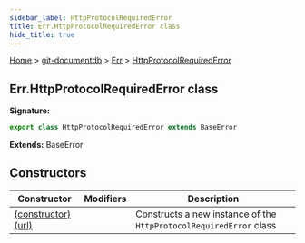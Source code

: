 ```yaml
---
sidebar_label: HttpProtocolRequiredError
title: Err.HttpProtocolRequiredError class
hide_title: true
---
```


[Home](./index.md) &gt; [git-documentdb](./git-documentdb.md) &gt; [Err](./git-documentdb.err.md) &gt; [HttpProtocolRequiredError](./git-documentdb.err.httpprotocolrequirederror.md)

## Err.HttpProtocolRequiredError class


<b>Signature:</b>

```typescript
export class HttpProtocolRequiredError extends BaseError 
```
<b>Extends:</b> BaseError

## Constructors

|  Constructor | Modifiers | Description |
|  --- | --- | --- |
|  [(constructor)(url)](./git-documentdb.err.httpprotocolrequirederror._constructor_.md) |  | Constructs a new instance of the <code>HttpProtocolRequiredError</code> class |

